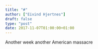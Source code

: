 ```yaml
---
title: "#"
author: ["Eivind Hjertnes"]
draft: false
type: "post"
date: 2017-11-07T01:00:00+01:00
---
```


Another week another American massacre
